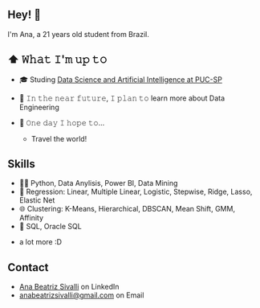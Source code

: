 ## Hey! 👋
I'm Ana, a 21 years old student from Brazil.

## ⬆ 𝚆𝚑𝚊𝚝 𝙸'𝚖 𝚞𝚙 𝚝𝚘
- 🎓 Studing [Data Science and Artificial Intelligence at PUC-SP](https://www.pucsp.br/graduacao/ciencia-de-dados-e-inteligencia-artificial)

- 🎯 𝙸𝚗 𝚝𝚑𝚎 𝚗𝚎𝚊𝚛 𝚏𝚞𝚝𝚞𝚛𝚎, 𝙸 𝚙𝚕𝚊𝚗 𝚝𝚘 learn more about Data Engineering

- 🤞 𝙾𝚗𝚎 𝚍𝚊𝚢 𝙸 𝚑𝚘𝚙𝚎 𝚝𝚘...
	- Travel the world!


## Skills
- 👨‍💻 Python, Data Anylisis, Power BI, Data Mining
- 🔭 Regression: Linear, Multiple Linear, Logistic, Stepwise, Ridge, Lasso, Elastic Net
- 🌐 Clustering: K-Means, Hierarchical, DBSCAN, Mean Shift, GMM, Affinity
- 💽 SQL, Oracle SQL
+ a lot more :D

## Contact
- [Ana Beatriz Sivalli](https://www.linkedin.com/in/ana-beatriz-sivalli-pinheiro-149a0a290/) on LinkedIn
- anabeatrizsivalli@gmail.com  on Email
